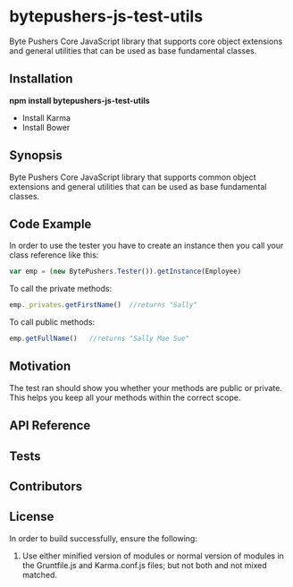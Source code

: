 # bytepushers-js-test-utils
Byte Pushers Core JavaScript library that supports core object extensions and general utilities that can be used as base
fundamental classes.

## Installation

**npm install bytepushers-js-test-utils**
- Install Karma
- Install Bower

## Synopsis
[comment]: <Want to be able UNIT test classes>
Byte Pushers Core JavaScript library that supports common object extensions and general utilities that can be used as base
fundamental classes.


## Code Example

[comment]: <Show what the library does as concisely as possible, developers should be able to figure out how your project solves their problem by looking at the code example. Make sure the API you are showing off is obvious, and that your code is short and concise.>
In order to use the tester you have to create an instance then you call your class reference like this:

```javascript
var emp = (new BytePushers.Tester()).getInstance(Employee)
```

To call the private methods:
```javascript
emp._privates.getFirstName()  //returns "Sally"
```

To call public methods:
```javascript
emp.getFullName()   //returns "Sally Mae Sue"
```


[comment]: <Example you have employee class and you want to test that class, this is how you test those methods.>
## Motivation

[comment]: <The motivation behind this project is to create a collection of common base functionality that can be extended and resused in larger projects.>
The test ran should show you whether your methods are public or private. This helps you keep all your methods within the correct scope.

## API Reference

[comment]: <Depending on the size of the project, if it is small and simple enough the reference docs can be added to the README. For medium size to larger projects it is important to at least provide a link to where the API reference docs live.>

## Tests

[comment]: <Describe and show how to run the tests with code examples.>

## Contributors

[comment]: <Let people know how they can dive into the project, include important links to things like issue trackers, irc, twitter accounts if applicable.>

## License

[comment]: <A short snippet describing the license (MIT, Apache, etc.)>



In order to build successfully, ensure the following:
  1.  Use either minified version of modules or normal version of modules in the Gruntfile.js and Karma.conf.js files;
      but not both and not mixed matched.